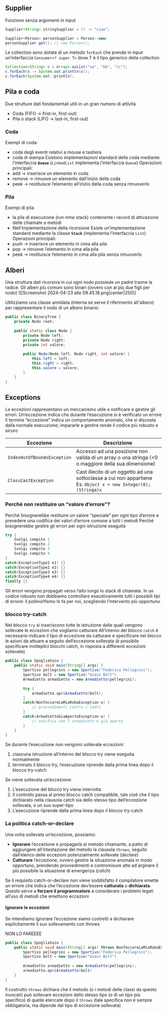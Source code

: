 ## Supplier
Funzione senza argomenti in input
```java
Supplier<String> stringSupplier = () -> "ciao";

Supplier<Person> personSupplier = Person::new;
personSupplier.get(); // new Person();
```

Le collection sono dotate di un metodo `forEach` che prende in input un’interfaccia `Consumer<? super T>` dove T è il tipo generico della collection

```java
Collection<String> c = Arrays.asList("aa", "bb", "cc");
c.forEach(s -> System.out.println(s));
c.forEach(System.out::println);
```

## Pila e coda
Due strutture dati fondamentali utili in un gran numero di attività
- Coda (FIFO → first-in, first-out)
- Pila o stack (LIFO → last-in, first-out)

### Coda
Esempi di coda:
- coda degli eventi relativi a mouse e tastiera
- coda di stampa
Esistono implementazioni standard della coda mediante l’interfaccia **`Queue`** (`LinkedList` implementa l’interfaccia `Queue`)
Operazioni principali:
- add → inserisce un elemento in coda
- remove → rimuove un elemento dall’inizio della coda
- peek → restituisce l’elemento all’inizio della coda senza rimuoverlo

### Pila
Esempi di pila:
- la pila di esecuzione (run-time stack) contenente i record di attivazione delle chiamate a metodi
- Nell’implementazione della ricorsione
Esiste un’implementazione standard mediante la classe **`Stack`** (implementa l’interfaccia `List`)
Operazioni principali:
- push → inserisce un elemento in cima alla pila
- pop → rimuove l’elemento in cima alla pila
- peek → restituisce l’elemento in cima alla pila senza rimuoverlo


## Alberi
Una struttura dati ricorsiva in cui ogni nodo possiede un padre tranne la radice. Gli alberi più comuni sono binari (ovvero con al più due figli per nodo)
![[Screenshot 2024-04-23 alle 09.45.18.png|center|250]]

Utilizziamo una classe annidata (interna se serve il riferimento all'albero) per rappresentare il nodo di un albero binario:
```java
public class BinaryTree {
	private Nodo root;
	
	public static class Nodo {
		private Nodo left;
		private Nodo right;
		private int valore;
		
		public Nodo(Nodo left, Nodo right, int valore) {
			this.left = left;
			this.right = right;
			this.valore = valore;
		}
	}
}
```


## Exceptions
Le eccezioni rappresentano un meccanismo utile a notificare e gestire gli errori. Un’eccezione indica che durante l’esecuzione si è verificato un errore
Il termine “eccezione” indica un comportamento anomalo, che si discosta dalla normale esecuzione; impararle a gestire rende il codice più robusto e sicuro


| Eccezione                   | Descrizione                                                                                                        |
| --------------------------- | ------------------------------------------------------------------------------------------------------------------ |
| `IndexOutOfBoundsException` | Accesso ad una posizione non valida di un array o una stringa (<0 o maggiore della sua dimensione)                 |
| `ClassCastException`        | Cast illecito di un oggetto ad una sottoclasse a cui non appartiene<br>Es. `Object x = new Integer(0); (Stringa)x` |

### Perché non restituire un “valore d’errore”?
Perché bisognerebbe restituire un valore “speciale” per ogni tipo d’errore e prevedere una codifica dei valori d’errore comune a tutti i metodi
Perché bisognerebbe gestire gli errori per ogni istruzione eseguita

```java
try {
	Svolgi compito 1
	Svolgi compito 2
	Svolgi compito 3
	Svolgi compito 4
}
catch(ExceptionType1 e1) {}
catch(ExceptionType2 e2) {}
catch(ExceptionType3 e3) {}
catch(ExceptionType4 e4) {}
finally {}
```

Gli errori vengono propagati verso l’alto lungo lo stack di chiamate. In un codice robusto non dobbiamo controllare esaustivamente tutti i possibili tipi di errore: il polimorfismo lo fa per noi, scegliendo l’intervento più opportuno

### blocco try-catch
Nel blocco `try` si inseriscono tutte le istruzione dalle quali vengono sollevate le eccezioni che vogliamo catturare
All’interno del blocco `catch` è necessario indicare il tipo di eccezione da catturare e specificare nel blocco le azioni da attuare a seguito dell’eccezione sollevata (è possibile specificare molteplici blocchi catch, in risposta a differenti eccezioni sollevate)

```java
public class Spogliatoio {
	public static void main(String[] args) {
		Sportivo pellegrini = new Sportivo("Federica Pellegrini");
		Sportivo bolt = new Sportivo("Usain Bolt")
		Armadietto armadietto = new Armadietto(pellegrini);
		
		try {
			armadietto.apriArmadietto(bolt);
		}
		catch(NonToccareLaMiaRobaException e) {
			// provvedimenti contro i ladri
		}
		catch(ArmadiettoGiaApertoException e) {
			// notifica che l'armadietto è già aperto
		}
	}
}
```

Se durante l’esecuzione non vengono sollevate eccezioni:
1. ciascuna istruzione all’interno del blocco try viene eseguita normalmente
2. terminato il blocco try, l’esecuzione riprende dalla prima linea dopo il blocco try-catch

Se viene sollevata un’eccezione:
1. L’esecuzione del blocco try viene interrotta
2. Il controllo passa al primo blocco catch compatibile, tale cioè che il tipo dichiarato nella clausola catch sia dello stesso tipo dell’eccezione sollevata, o un suo super-tipo
3. L’esecuzione riprende dalla prima linea dopo il blocco try-catch

### La politica catch-or-declare
Una volta sollevata un’eccezione, possiamo:
- **Ignorare** l’eccezione e propagarla al metodo chiamante, a patto di aggiungere all’intestazione del metodo la clausola `throws`, seguìto dall’elenco delle eccezioni potenzialmente sollevate (*declare*)
- **Catturare** l’eccezione, ovvero gestire la situazione anomala in modo opportuno, prendendo provvedimenti e contromisure atte ad arginare il più possibile la situazione di emergenza (*catch*)

Se il requisito catch-or-declare non viene soddisfatto il compilatore emette un errore che indica che l’eccezione dev’essere **catturata** o **dichiarata**. Questo serve a **forzare il programmatore** a considerare i problemi legati all’uso di metodi che emettono eccezioni

#### Ignorare le eccezioni
Se intendiamo ignorare l’eccezione siamo costretti a dichiarare esplicitamente il suo sollevamento con throws

NON LO FAREEEE
```java
public class Spogliatoio {
	public static void main(String[] args) throws NonToccareLaMiaRobaException, ArmadiettoGiaApertoException {
		Sportivo pellegrini = new Sportivo("Federica Pellegrini");
		Sportivo bolt = new Sportivo("Usain Bolt")
		
		Armadietto armadietto = new Armadietto(pellegrini);
		armadietto.apriArmadietto(bolt)
	}
}
```

Il costrutto `throws` dichiara che il metodo (o i metodi delle classi da questo invocati) può sollevare eccezioni dello stesso tipo (o di un tipo più specifico) di quelle elencate dopo il `throws` (tale specifica non è sempre obbligatoria, ma dipende dal tipo di eccezione sollevata)